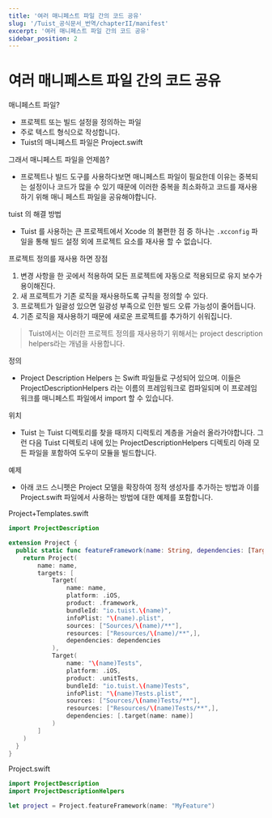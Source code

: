 ```yaml
---
title: '여러 매니페스트 파일 간의 코드 공유'
slug: '/Tuist_공식문서_번역/chapterII/manifest'
excerpt: '여러 매니페스트 파일 간의 코드 공유'
sidebar_position: 2
---
```


# 여러 매니페스트 파일 간의 코드 공유

매니페스트 파일?

- 프로젝트 또는 빌드 설정을 정의하는 파일
- 주로 텍스트 형식으로 작성합니다.
- Tuist의 매니페스트 파일은 Project.swift

그래서 매니페스트 파일을 언제씀?

- 프로젝트나 빌드 도구를 사용하다보면 매니페스트 파일이 필요한데 이유는 중복되는 설정이나 코드가 많을 수 있기 때문에 이러한 중복을 최소화하고 코드를 재사용하기 위해 매니 페스트 파일을 공유해야합니다.

tuist 의 해결 방법

- Tuist 를 사용하는 큰 프로젝트에서 Xcode 의 불편한 점 중 하나는 `.xcconfig` 파일을 통해 빌드 설정 외에 프로젝트 요소를 재사용 할 수 없습니다.

프로젝트 정의를 재사용 하면 장점

1. 변경 사항을 한 곳에서 적용하여 모든 프로젝트에 자동으로 적용되므로 유지 보수가 용이해진다.
2. 새 프로젝트가 기존 로직을 재사용하도록 규칙을 정의할 수 있다.
3. 프로젝트가 일괄성 있으면 일광성 부족으로 인한 빌드 오류 가능성이 줄어듭니다.
4. 기존 로직을 재사용하기 때문에 새로운 프로젝트를 추가하기 쉬워집니다.

> Tuist에서는 이러한 프로젝트 정의를 재사용하기 위해서는 project description helpers라는 개념을 사용합니다.
> 

정의

- Project Description Helpers 는 Swift 파일들로 구성되어 있으며. 이들은 ProjectDescriptionHelpers 라는 이름의 프레임워크로 컴파일되며 이 프로레임워크를 매니페스트 파일에서 import 할 수 있습니다.

위치

- Tuist 는 Tuist 디렉토리를 찾을 때까지 디럭토리 계층을 거슬러 올라가야합니다. 그런 다음 Tuist 디렉토리 내에 있는 ProjectDescriptionHelpers 디렉토리 아래 모든 파일을 포함하여 도우미 모듈을 빌드합니다.

예제

- 아래 코드 스니펫은 Project 모델을 확장하여 정적 생성자를 추가하는 방법과 이를 Project.swift 파일에서 사용하는 방법에 대한 예제를 포함합니다.

Project+Templates.swift

```swift
import ProjectDescription

extension Project {
  public static func featureFramework(name: String, dependencies: [TargetDependency] = []) -> Project {
    return Project(
        name: name,
        targets: [
            Target(
                name: name,
                platform: .iOS,
                product: .framework,
                bundleId: "io.tuist.\(name)",
                infoPlist: "\(name).plist",
                sources: ["Sources/\(name)/**"],
                resources: ["Resources/\(name)/**",],
                dependencies: dependencies
            ),
            Target(
                name: "\(name)Tests",
                platform: .iOS,
                product: .unitTests,
                bundleId: "io.tuist.\(name)Tests",
                infoPlist: "\(name)Tests.plist",
                sources: ["Sources/\(name)Tests/**"],
                resources: ["Resources/\(name)Tests/**",],
                dependencies: [.target(name: name)]
            )
        ]
    )
  }
}
```

Project.swift

```swift
import ProjectDescription
import ProjectDescriptionHelpers

let project = Project.featureFramework(name: "MyFeature")
```
